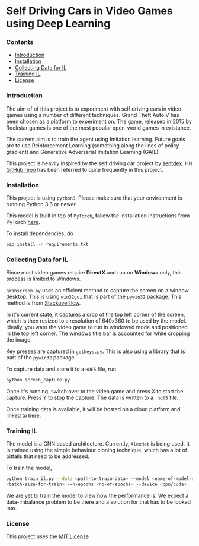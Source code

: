 # Self Driving Cars in Video Games using Deep Learning

### Contents
- [Introduction](#Introduction)
- [Installation](#Installation)
- [Collecting Data for IL](#Collecting-Data-for-IL)
- [Training IL](#Training-IL)
- [License](#License)

### Introduction
The aim of of this project is to experiment with self driving cars in video games using a number of different techniques. 
Grand Theft Auto V has been chosen as a platform to experiment on. The game, released in 2015 by Rockstar games is one of the most popular open-world games in existance.

The current aim is to train the agent using Imitation learning. Future goals are to use Reinforcement Learning (something along the lines of policy gradient) and Generative Adversarial Imitation Learning (GAIL).

This project is heavily inspired by the self driving car project by [sentdex](https://github.com/sentdex). His [GitHub repo](https://github.com/sentdex/pygta5) has been referred to quite frequently in this project.

### Installation
This project is using `python3`. Please make sure that your environment is running Python 3.6 or newer.

This model is built in top of `PyTorch`, follow the installation instructions from PyTorch [here](https://pytorch.org/get-started/locally/).

To install dependencies, do
```bash
pip install -r requirements.txt
```

### Collecting Data for IL
Since most video games require **DirectX** and run on **Windows** only, this process is limited to Windows.

`grabscreen.py` uses an efficient method to capture the screen on a window desktop. This is using `win32gui` that is part of the `pywin32` package. This method is from [Stackoverflow](https://stackoverflow.com/questions/3586046/fastest-way-to-take-a-screenshot-with-python-on-windows).

In it's current state, it captures a crop of the top left corner of the screen, which is then resized to a resolution of 640x360 to be used by the model. Ideally, you want the video game to run in windowed mode and positioned in the top left corner. The windows title bar is accounted for while cropping the image.

Key presses are captured in `getkeys.py`. This is also using a library that is part of the `pywin32` package.

To capture data and store it to a `HDF5` file, run
```bash
python screen_capture.py
```
Once it's running, switch over to the video game and press X to start the capture. Press Y to stop the capture. The data is written to a `.hdf5` file.

Once training data is available, it will be hosted on a cloud platform and linked to here.

### Training IL
The model is a CNN based architecture. Currently, `AlexNet` is being used. It is trained using the simple behaviour cloning technique, which has a lot of pitfalls that need to be addressed. 

To train the model,
```bash
python train_il.py --data <path-to-train-data> --model <name-of-model-architecture> --batch-size 
<batch-size-for-train> --n-epochs <no-of-epochs> --device <cpu/cuda>
```
We are yet to train the model to view how the performance is. We expect a data-imbalance problem to be there and a solution for that has to be looked into.

### License
This project uses the [MIT License](https://opensource.org/licenses/MIT)